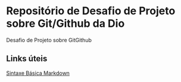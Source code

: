 # Repositório de Desafio de Projeto sobre Git/Github da Dio

Desafio de Projeto sobre GitGithub

## Links úteis
[Sintaxe Básica Markdown](https://www.markdownguide.org/basic-syntax/)
